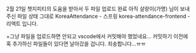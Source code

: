 2월 21일
챗지피티의 도움을 받아서 두 파일 업로드 완료
아직 살랑이(가명) 님이 보내주신 파일 상태 그대로
KoreaAttendance - 스프링
korea-attendance-frontend - 리액트
입니다.

+그냥 파일을 업로드하면 안되고 vscode에서 커밋해야 했었네요...
커밋하기 이전에 혹 추가하신 파일들이 있다면 날아갔을 겁니다. 죄송합니다...ㅠㅠ
